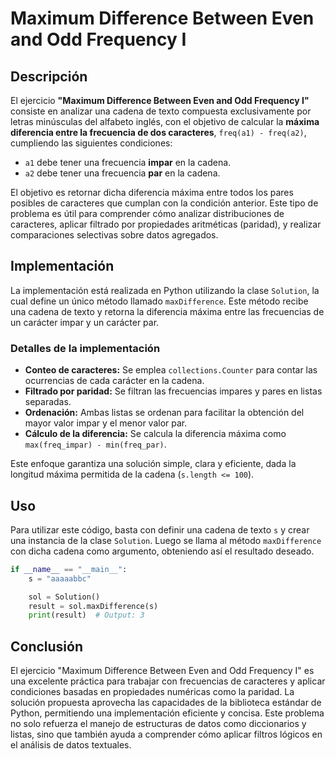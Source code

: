 # Maximum Difference Between Even and Odd Frequency I

## Descripción

El ejercicio **"Maximum Difference Between Even and Odd Frequency I"** consiste en analizar una cadena de texto compuesta exclusivamente por letras minúsculas del alfabeto inglés, con el objetivo de calcular la **máxima diferencia entre la frecuencia de dos caracteres**, `freq(a1) - freq(a2)`, cumpliendo las siguientes condiciones:

- `a1` debe tener una frecuencia **impar** en la cadena.
- `a2` debe tener una frecuencia **par** en la cadena.

El objetivo es retornar dicha diferencia máxima entre todos los pares posibles de caracteres que cumplan con la condición anterior. Este tipo de problema es útil para comprender cómo analizar distribuciones de caracteres, aplicar filtrado por propiedades aritméticas (paridad), y realizar comparaciones selectivas sobre datos agregados.

## Implementación

La implementación está realizada en Python utilizando la clase `Solution`, la cual define un único método llamado `maxDifference`. Este método recibe una cadena de texto y retorna la diferencia máxima entre las frecuencias de un carácter impar y un carácter par.

### Detalles de la implementación

- **Conteo de caracteres:** Se emplea `collections.Counter` para contar las ocurrencias de cada carácter en la cadena.
- **Filtrado por paridad:** Se filtran las frecuencias impares y pares en listas separadas.
- **Ordenación:** Ambas listas se ordenan para facilitar la obtención del mayor valor impar y el menor valor par.
- **Cálculo de la diferencia:** Se calcula la diferencia máxima como `max(freq_impar) - min(freq_par)`.

Este enfoque garantiza una solución simple, clara y eficiente, dada la longitud máxima permitida de la cadena (`s.length <= 100`).

## Uso

Para utilizar este código, basta con definir una cadena de texto `s` y crear una instancia de la clase `Solution`. Luego se llama al método `maxDifference` con dicha cadena como argumento, obteniendo así el resultado deseado.

```python
if __name__ == "__main__":
    s = "aaaaabbc"

    sol = Solution()
    result = sol.maxDifference(s)
    print(result)  # Output: 3
```

## Conclusión

El ejercicio "Maximum Difference Between Even and Odd Frequency I" es una excelente práctica para trabajar con frecuencias de caracteres y aplicar condiciones basadas en propiedades numéricas como la paridad. La solución propuesta aprovecha las capacidades de la biblioteca estándar de Python, permitiendo una implementación eficiente y concisa. Este problema no solo refuerza el manejo de estructuras de datos como diccionarios y listas, sino que también ayuda a comprender cómo aplicar filtros lógicos en el análisis de datos textuales.

